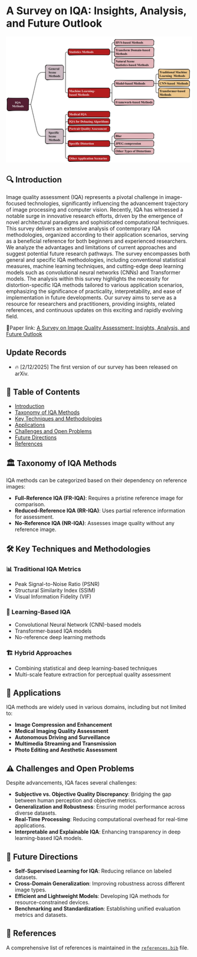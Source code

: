 # A Survey on IQA: Insights, Analysis, and Future Outlook

![img1](assets/Metric_Struct.jpg)

## 🔍 Introduction

Image quality assessment (IQA) represents a pivotal challenge in image-focused technologies, significantly influencing the advancement trajectory of image processing and computer vision. Recently, IQA has witnessed a notable surge in innovative research efforts, driven by the emergence of novel architectural paradigms and sophisticated computational techniques. This survey delivers an extensive analysis of contemporary IQA methodologies, organized according to their application scenarios, serving as a beneficial reference for both beginners and experienced researchers. We analyze the advantages and limitations of current approaches and suggest potential future research pathways. The survey encompasses both general and specific IQA methodologies, including conventional statistical measures, machine learning techniques, and cutting-edge deep learning models such as convolutional neural networks (CNNs) and Transformer models. The analysis within this survey highlights the necessity for distortion-specific IQA methods tailored to various application scenarios, emphasizing the significance of practicality, interpretability, and ease of implementation in future developments. Our survey aims to serve as a resource for researchers and practitioners, providing insights, related references, and continuous updates on this exciting and rapidly evolving field.

🚀Paper link: [A Survey on Image Quality Assessment: Insights, Analysis, and Future Outlook](https://arxiv.org/abs/2502.08540)

## Update Records

- 🔥 [2/12/2025] The first version of our survey has been released on arXiv.

## 📜 Table of Contents

- [Introduction](#introduction)
- [Taxonomy of IQA Methods](#taxonomy-of-iqa-methods)
- [Key Techniques and Methodologies](#key-techniques-and-methodologies)
- [Applications](#applications)
- [Challenges and Open Problems](#challenges-and-open-problems)
- [Future Directions](#future-directions)
- [References](#references)

## 🏛 Taxonomy of IQA Methods

IQA methods can be categorized based on their dependency on reference images:

- **Full-Reference IQA (FR-IQA)**: Requires a pristine reference image for comparison.
- **Reduced-Reference IQA (RR-IQA)**: Uses partial reference information for assessment.
- **No-Reference IQA (NR-IQA)**: Assesses image quality without any reference image.

## 🛠 Key Techniques and Methodologies

### 📊 Traditional IQA Metrics
- Peak Signal-to-Noise Ratio (PSNR)
- Structural Similarity Index (SSIM)
- Visual Information Fidelity (VIF)

### 🤖 Learning-Based IQA
- Convolutional Neural Network (CNN)-based models
- Transformer-based IQA models
- No-reference deep learning methods

### 🏗 Hybrid Approaches
- Combining statistical and deep learning-based techniques
- Multi-scale feature extraction for perceptual quality assessment

## 🚀 Applications

IQA methods are widely used in various domains, including but not limited to:

- **Image Compression and Enhancement**
- **Medical Imaging Quality Assessment**
- **Autonomous Driving and Surveillance**
- **Multimedia Streaming and Transmission**
- **Photo Editing and Aesthetic Assessment**

## ⚠ Challenges and Open Problems

Despite advancements, IQA faces several challenges:

- **Subjective vs. Objective Quality Discrepancy**: Bridging the gap between human perception and objective metrics.
- **Generalization and Robustness**: Ensuring model performance across diverse datasets.
- **Real-Time Processing**: Reducing computational overhead for real-time applications.
- **Interpretable and Explainable IQA**: Enhancing transparency in deep learning-based IQA models.

## 🔭 Future Directions

- **Self-Supervised Learning for IQA**: Reducing reliance on labeled datasets.
- **Cross-Domain Generalization**: Improving robustness across different image types.
- **Efficient and Lightweight Models**: Developing IQA methods for resource-constrained devices.
- **Benchmarking and Standardization**: Establishing unified evaluation metrics and datasets.

## 📖 References

A comprehensive list of references is maintained in the [`references.bib`](./references.bib) file.
